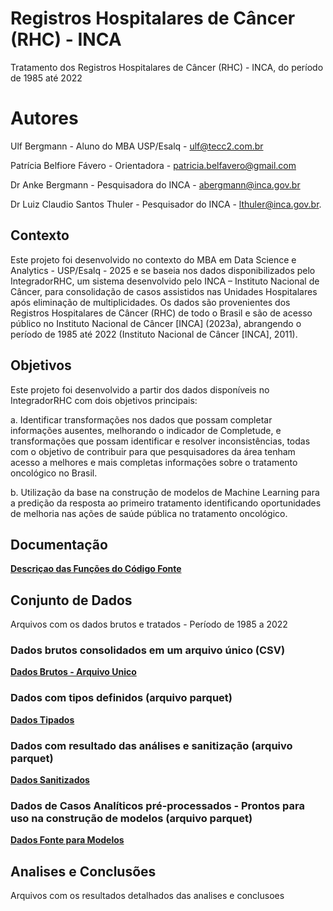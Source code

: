 # Registros Hospitalares de Câncer (RHC) - INCA
Tratamento dos Registros Hospitalares de Câncer (RHC) - INCA, do período de 1985 até 2022 

# Autores
Ulf Bergmann - Aluno do MBA USP/Esalq - ulf@tecc2.com.br

Patrícia Belfiore Fávero - Orientadora - patricia.belfavero@gmail.com 

Dr Anke Bergmann - Pesquisadora do INCA - abergmann@inca.gov.br

Dr Luiz Claudio Santos Thuler - Pesquisador do INCA - lthuler@inca.gov.br.


## Contexto
Este projeto foi desenvolvido no contexto do MBA em Data Science e Analytics - USP/Esalq - 2025 e se baseia nos dados disponibilizados pelo IntegradorRHC, um sistema desenvolvido pelo INCA – Instituto Nacional de Câncer, para consolidação de casos assistidos nas Unidades Hospitalares após eliminação de multiplicidades. Os dados são provenientes dos Registros Hospitalares de Câncer (RHC) de todo o Brasil e são de acesso público no Instituto Nacional de Câncer [INCA] (2023a), abrangendo o período de 1985 até 2022 (Instituto Nacional de Câncer [INCA], 2011).

## Objetivos
Este projeto foi desenvolvido a partir dos dados disponíveis no IntegradorRHC com dois objetivos principais:

a. Identificar transformações nos dados que possam completar informações ausentes, melhorando o indicador de Completude, e transformações que possam identificar e resolver inconsistências, todas com o objetivo de contribuir para que pesquisadores da área tenham acesso a melhores e mais completas informações sobre o tratamento oncológico no Brasil. 

b. Utilização da base na construção de modelos de Machine Learning para a predição da resposta ao primeiro tratamento identificando oportunidades de melhoria nas ações de saúde pública no tratamento oncológico.

## Documentação

[**Descriçao das Funções do Código Fonte**](https://ulf-tecc2.github.io/rhc_inca/site)

## Conjunto de Dados
Arquivos com os dados brutos e tratados - Período de 1985 a 2022 

### Dados brutos consolidados em um arquivo único (CSV)
[**Dados Brutos - Arquivo Unico**](https://drive.google.com/uc?export=download&id=1Zt2Kv9DtM7IBdAGDdFwvMogPvceG7KYA) 


### Dados com tipos definidos (arquivo parquet)
[**Dados Tipados**](https://drive.google.com/uc?export=download&id=) 


### Dados com resultado das análises e sanitização (arquivo parquet)
[**Dados Sanitizados**](https://drive.google.com/uc?export=download&id=) 


### Dados de Casos Analíticos pré-processados - Prontos para uso na construção de modelos (arquivo parquet)
[**Dados Fonte para Modelos**](https://drive.google.com/uc?export=download&id=) 


## Analises e Conclusões
Arquivos com os resultados detalhados das analises e conclusoes 

